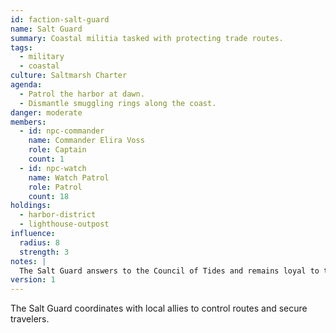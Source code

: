```yaml
---
id: faction-salt-guard
name: Salt Guard
summary: Coastal militia tasked with protecting trade routes.
tags:
  - military
  - coastal
culture: Saltmarsh Charter
agenda:
  - Patrol the harbor at dawn.
  - Dismantle smuggling rings along the coast.
danger: moderate
members:
  - id: npc-commander
    name: Commander Elira Voss
    role: Captain
    count: 1
  - id: npc-watch
    name: Watch Patrol
    role: Patrol
    count: 18
holdings:
  - harbor-district
  - lighthouse-outpost
influence:
  radius: 8
  strength: 3
notes: |
  The Salt Guard answers to the Council of Tides and remains loyal to the marshfolk.
version: 1
---
```

The Salt Guard coordinates with local allies to control routes and secure travelers.
